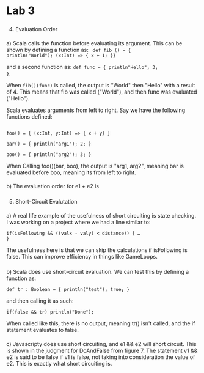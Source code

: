 ﻿Lab 3 
=
###
4) Evaluation Order
####
a) 
Scala calls the function before evaluating its argument. This can be shown by defining a function as: 
<code>
	def fib () = { println("World"); (x:Int) => { x + 1; }}
</code>

and a second function as: 
<code>def func = { println"Hello"; 3; }</code>.

When <code>fib()(func)</code> is called, the output is "World" then "Hello" with a result of 4. This means that fib was called ("World"), and then func was evaluated ("Hello").

Scala evaluates arguments from left to right. Say we have the following functions defined:

<code>
foo() = { (x:Int, y:Int) => { x + y} } <br>
bar() = { println("arg1"); 2; } <br>
boo() = { println("arg2"); 3; }
</code>

When Calling foo()(bar, boo), the output is "arg1, arg2", meaning bar is evaluated before boo, meaning its from left to right.
####
b)
The evaluation order for e1 + e2 is

###
5) Short-Circuit Evalutation
####
a) 
A real life example of the usefulness of short circuiting is state checking. I was working on a project where we had a line similar to:

<code>if(isFollowing && ((valx - valy) < distance)) { … }</code>

The usefulness here is that we can skip the calculations if isFollowing is false. This can improve efficiency in things like GameLoops.

#####
b) 
Scala does use short-circuit evaluation. We can test this by defining a function as:
 
<code>def tr : Boolean = {
println("test"); true; }</code>

and then calling it as such: 

<code>if(false && tr) println("Done");</code>

When called like this, there is no output, meaning tr() isn't called, and the if statement evaluates to false.

####
c) 
Javascripty does use short circuiting, and e1 && e2 will short circuit. This is shown in the judgment for DoAndFalse from figure 7. The statement v1 && e2 is said to be false if v1 is false, not taking into consideration the value of e2. This is exactly what short circuiting is.
